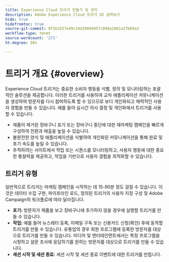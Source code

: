 ```yaml
---
title: Experience Cloud 트리거 만들기 및 관리
description: Adobe Experience Cloud 트리거 UI 살펴보기
hide: true
hidefromtoc: true
source-git-commit: 9f1b3257e49c34d2909d457c098a2081a2fb69a3
workflow-type: tm+mt
source-wordcount: '271'
ht-degree: 56%

---
```


# 트리거 개요 {#overview}

Experience Cloud 트리거는 중요한 소비자 행동을 식별, 정의 및 모니터링하는 포괄적인 솔루션을 제공합니다. 이러한 트리거를 사용하여 교차 애플리케이션 커뮤니케이션을 생성하여 방문자를 다시 참여하도록 할 수 있으므로 보다 개인화되고 매력적인 사용자 경험을 만들 수 있습니다.
예를 들어 실시간 의사 결정 및 개인화에서 트리거를 사용할 수 있습니다.

* 제품이 제거된 장바구니 포기 또는 장바구니 중단에 대한 재마케팅 캠페인을 빠르게 구성하여 전환과 매출을 높일 수 있습니다.
* 불완전한 양식 및 애플리케이션을 식별하여 개인화된 커뮤니케이션을 통해 완료 및 포기 속도를 높일 수 있습니다.
* 추적하려는 사이트에서 작업 또는 시퀀스를 모니터링하고, 사용자 행동에 대한 중요한 통찰력을 제공하고, 작업을 기반으로 사용자 경험을 최적화할 수 있습니다.

## 트리거 유형

일반적으로 트리거는 마케팅 캠페인을 시작하는 데 15-90분 정도 걸릴 수 있습니다. 이것은 데이터 수집 구현, 파이프라인 로드, 정의된 트리거의 사용자 지정 구성 및 Adobe Campaign의 워크플로에 따라 달라집니다.

* **포기:** 방문자가 제품을 보고 장바구니에 추가하지 않을 경우에 실행할 트리거를 만들 수 있습니다.
* **작업:** 예를 들어 뉴스레터 등록, 이메일 구독 또는 신용카드 신청(확인) 후에 동작할 트리거를 만들 수 있습니다. 유통업의 경우 회원 프로그램에 등록한 방문자를 대상으로 트리거를 만들 수 있습니다. 미디어 및 엔터테인먼트에서는 특정 프로그램을 시청하고 설문 조사에 응답하기를 원하는 방문자를 대상으로 트리거를 만들 수 있습니다.
* **세션 시작 및 세션 종료:** 세션 시작 및 세션 종료 이벤트에 대한 트리거를 만듭니다.

